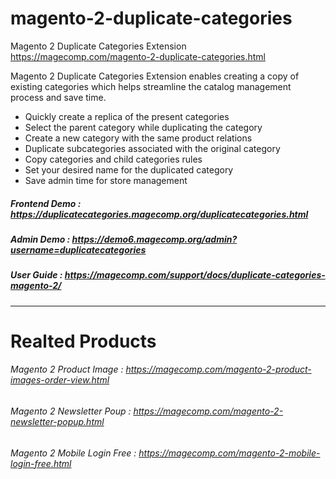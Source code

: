 # magento-2-duplicate-categories
Magento 2 Duplicate Categories Extension
https://magecomp.com/magento-2-duplicate-categories.html

Magento 2 Duplicate Categories Extension enables creating a copy of existing categories which helps streamline the catalog management process and save time.

 - Quickly create a replica of the present categories
 - Select the parent category while duplicating the category
 - Create a new category with the same product relations
 - Duplicate subcategories associated with the original category
 - Copy categories and child categories rules 
 - Set your desired name for the duplicated category
 - Save admin time for store management


##### Frontend Demo : https://duplicatecategories.magecomp.org/duplicatecategories.html
##### Admin Demo : https://demo6.magecomp.org/admin?username=duplicatecategories
##### User Guide : https://magecomp.com/support/docs/duplicate-categories-magento-2/

---------------------------------------------------------------------------------
# Realted Products 
###### Magento 2 Product Image :  https://magecomp.com/magento-2-product-images-order-view.html
###### Magento 2 Newsletter Poup :  https://magecomp.com/magento-2-newsletter-popup.html
###### Magento 2 Mobile Login Free :  https://magecomp.com/magento-2-mobile-login-free.html
